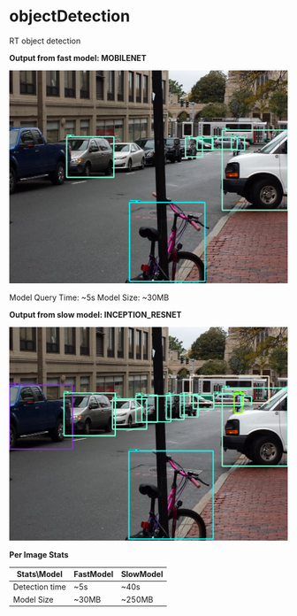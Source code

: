 # objectDetection
RT object detection

**Output from fast model: MOBILENET**

![slow](./fast_1.png "FastModel")

Model Query Time: 	~5s
Model Size:		~30MB


**Output from slow model: INCEPTION_RESNET**

![fast](./slow_1.png "SlowModel")


**Per Image Stats**

| Stats\Model    | FastModel | SlowModel  |
| -------------- |-----------| -----------|
| Detection time | ~5s       | ~40s       |
| Model Size     | ~30MB     | ~250MB     |


 
